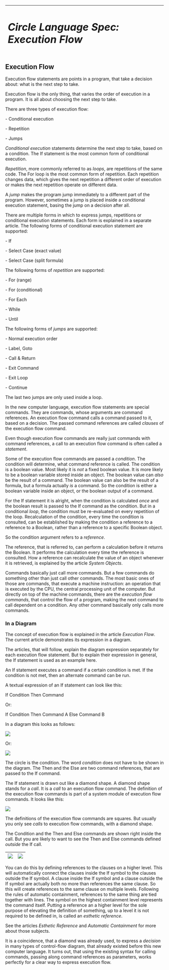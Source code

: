 ﻿|<h1>***Circle Language Spec: Execution Flow***</h1>|
| :- |
## **Execution Flow**
Execution flow statements are points in a program, that take a decision about: what is the next step to take.

Execution flow is the only thing, that varies the order of execution in a program. It is all about choosing the next step to take.

There are three types of execution flow:

\- Conditional execution

\- Repetition

\- Jumps

*Conditional execution* statements determine the next step to take, based on a condition. The If statement is the most common form of conditional execution.

*Repetition*, more commonly referred to as *loops*, are repetitions of the same code. The For loop is the most common form of repetition. Each repetition changes data, which gives the next repetition a different order of execution or makes the next repetition operate on different data.

A *jump* makes the program jump immediately to a different part of the program. However, sometimes a jump is placed inside a conditional execution statement, basing the jump on a decision after all.

There are multiple forms in which to express jumps, repetitions or conditional execution statements. Each form is explained in a separate article. The following forms of conditional execution statement are supported:



\- If

\- Select Case (exact value)

\- Select Case (split formula)

The following forms of *repetition* are supported:

\- For (range)

\- For (conditional)

\- For Each

\- While

\- Until

The following forms of *jumps* are supported:

\- Normal execution order

\- Label, Goto

\- Call & Return

\- Exit Command

\- Exit Loop

\- Continue

The last two jumps are only used inside a loop.

In the new computer language, execution flow statements are special commands. They are commands, whose arguments are command references. An execution flow command calls a command passed to it, based on a decision. The passed command references are called *clauses* of the execution flow command.

Even though execution flow commands are really just commands with command references, a call to an execution flow command is often called a *statement*.

Some of the execution flow commands are passed a *condition*. The condition will determine, what command reference is called. The condition is a boolean value. Most likely it is *not* a fixed boolean value. It is more likely to be a boolean variable stored inside an object. The boolean value can *also* be the result of a command. The boolean value can also be the result of a formula, but a formula actually *is* a command. So the condition is either a boolean variable inside an object, or the boolean output of a command.

For the If statement it is alright, when the condition is calculated *once* and the boolean result is passed to the If command as the condition. But in a conditional *loop*, the condition must be re-evaluated on every repetition of the loop. Recalculation of the condition, every time the condition is consulted, can be established by making the condition a reference to a reference to a Boolean, rather than a reference to a specific Boolean object.

So the condition argument refers to a *reference*.

The reference, that is referred to, can perform a calculation before it returns the Boolean. It performs the calculation every time the reference is consulted. How a reference can recalculate the value of an object whenever it is retrieved, is explained by the article *System Objects*.

Commands basically just call more commands. But a few commands do something other than just call other commands. The most basic ones of those are commands, that execute a machine instruction: an operation that is executed by the CPU, the central processing unit of the computer. But directly on top of the machine commands, there are the *execution flow commands*, that control the flow of a program, making the next command to call dependent on a condition. Any other command basically only calls more commands.
### **In a Diagram**
The concept of execution flow is explained in the article *Execution Flow*. The current article demonstrates its expression in a diagram.

The articles, that will follow, explain the diagram expression separately for each execution flow statement. But to explain their expression in general, the If statement is used as an example here.

An If statement executes a command if a certain condition is met. If the condition is not met, then an alternate command can be run.

A textual expression of an If statement can look like this:

If  Condition  Then  Command

Or:

If  Condition  Then  Command A  Else  Command B

In a diagram this looks as follows:

![](1.%20Introduction%20to%20Execution%20Flow.001.png)

Or:

![](1.%20Introduction%20to%20Execution%20Flow.002.png)

The circle is the condition. The word *condition* does not have to be shown in the diagram. The Then and the Else are two command references, that are passed to the If command.

The If statement is drawn out like a diamond shape. A diamond shape stands for a *call*. It is a *call* to an execution flow command. The definition of the execution flow commands is part of a system module of execution flow commands. It looks like this:

![](1.%20Introduction%20to%20Execution%20Flow.003.png)

The definitions of the execution flow commands are squares. But usually you only see *calls* to execution flow commands, with a diamond shape.

The Condition and the Then and Else commands are shown right inside the call. But you are likely to want to see the Then and Else commands defined *outside* the If call.


|![](1.%20Introduction%20to%20Execution%20Flow.004.png)|![](1.%20Introduction%20to%20Execution%20Flow.005.png)|
| :-: | :-: |

You can do this by defining references to the clauses on a higher level. This will automatically connect the clauses inside the If symbol to the clauses outside the If symbol. A clause inside the If symbol and a clause outside the If symbol are actually both no more than references the same clause. So this will create references to the same clause on multiple levels. Following the rules of automatic containment, references to the same thing are tied together with lines. The symbol on the highest containment level represents the command itself. Putting a reference an a higher level for the sole purpose of elevating the definition of something, up to a level it is not required to be defined in, is called an *esthetic reference*.

See the articles *Esthetic Reference* and *Automatic Containment* for more about those subjects.

It is a coincidence, that a diamond was already used, to express a *decision* in many types of control-flow diagram, that already existed before this new computer language. It turns out, that using the existing syntax for calling commands, passing along command references as parameters, works perfectly for a clear way to express execution flow.

